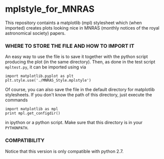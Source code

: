 # mplstyle_for_MNRAS
This repository containts a matplotlib (mpl) stylesheet which (when imported) creates plots looking nice in MNRAS (monthly notices of the royal astronomical society) papers.

### WHERE TO STORE THE FILE AND HOW TO IMPORT IT
An easy way to use the file is to save it together with the python script producing the plot (in the same directory). Then,
as done in the test script `mpltest.py`, it can be imported using via

`import matplotlib.pyplot as plt`</br>
`plt.style.use('./MNRAS_Style.mplstyle')`

Of course, you can also save the file in the default directory for matplotlib stylesheets. If you don't know the path of this
directory, just execute the commands

`import matplotlib as mpl`</br>
`print mpl.get_configdir()`

in ipython or a python script. Make sure that this directory is in your `PYTHONPATH`.

### COMPATIBILITY
Notice that this version is only compatible with python 2.7.
